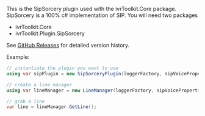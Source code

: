 This is the SipSorcery plugin used with the ivrToolkit.Core package. SipSorcery is a 100% c# implementation of
SIP. You will need two packages

- ivrToolkit.Core
- ivrToolkit.Plugin.SipSorcery

See [GitHub Releases](https://github.com/ivrToolkit/ivrToolkit/releases) for detailed version history.

Example:
```csharp
// instantiate the plugin you want to use
using var sipPlugin = new SipSorceryPlugin(loggerFactory, sipVoiceProperties);

// create a line manager
using var lineManager = new LineManager(loggerFactory, sipVoiceProperties, sipPlugin);

// grab a line
var line = lineManager.GetLine();

```